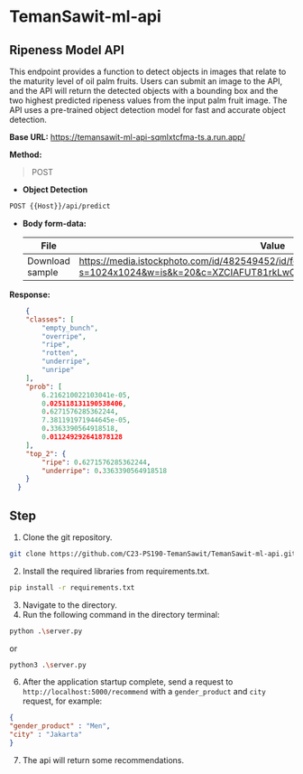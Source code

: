 # TemanSawit-ml-api
## Ripeness Model API

This endpoint provides a function to detect objects in images that relate to the maturity level of oil palm fruits. Users can submit an image to the API, and the API will return the detected objects with a bounding box and the two highest predicted ripeness values from the input palm fruit image. The API uses a pre-trained object detection model for fast and accurate object detection.

**Base URL:**
https://temansawit-ml-api-sqmlxtcfma-ts.a.run.app/

**Method:**
>POST

- **Object Detection**
```bash
POST {{Host}}/api/predict
```
- **Body form-data:**

    |      File      |                     Value                     |
    | --------------| ----------------------------------------------|
    | Download sample |https://media.istockphoto.com/id/482549452/id/foto/tandan-buah-kelapa-sawit.jpg?s=1024x1024&w=is&k=20&c=XZCIAFUT81rkLwOmBjFqTZPCNNFUh7S8UTBbYXmrBKU= |
    
**Response:**

```JSON
    {
    "classes": [
        "empty_bunch",
        "overripe",
        "ripe",
        "rotten",
        "underripe",
        "unripe"
    ],
    "prob": [
        6.216210022103041e-05,
        0.025118131190538406,
        0.6271576285362244,
        7.381191971944645e-05,
        0.3363390564918518,
        0.011249292641878128
    ],
    "top_2": {
        "ripe": 0.6271576285362244,
        "underripe": 0.3363390564918518
    }
  }
```

## Step
1. Clone the git repository.
```bash
git clone https://github.com/C23-PS190-TemanSawit/TemanSawit-ml-api.git
```
2. Install the required libraries from requirements.txt.
```bash
pip install -r requirements.txt
```
3. Navigate to the directory.
4. Run the following command in the directory terminal:
```bash
python .\server.py
```
or
```bash
python3 .\server.py
```
6. After the application startup complete, send a request to ```http://localhost:5000/recommend``` with a ```gender_product``` and ```city``` request, for example:
```JSON
{
"gender_product" : "Men",
"city" : "Jakarta"
}
```
7. The api will return some recommendations.
